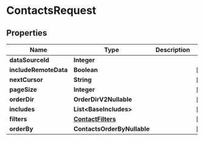 

# ContactsRequest


## Properties

| Name | Type | Description | Notes |
|------------ | ------------- | ------------- | -------------|
|**dataSourceId** | **Integer** |  |  |
|**includeRemoteData** | **Boolean** |  |  [optional] |
|**nextCursor** | **String** |  |  [optional] |
|**pageSize** | **Integer** |  |  [optional] |
|**orderDir** | **OrderDirV2Nullable** |  |  [optional] |
|**includes** | **List&lt;BaseIncludes&gt;** |  |  [optional] |
|**filters** | [**ContactFilters**](ContactFilters.md) |  |  [optional] |
|**orderBy** | **ContactsOrderByNullable** |  |  [optional] |



